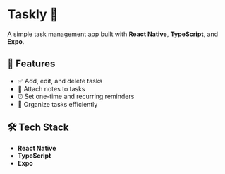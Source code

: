 # Taskly 📝

A simple task management app built with **React Native**, **TypeScript**, and **Expo**.

## 🚀 Features
- ✅ Add, edit, and delete tasks
- 📝 Attach notes to tasks
- ⏰ Set one-time and recurring reminders
- 📅 Organize tasks efficiently

## 🛠️ Tech Stack
- **React Native** 
- **TypeScript**
- **Expo** 

